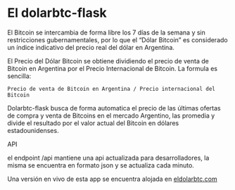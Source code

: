 # El dolarbtc-flask

El Bitcoin se intercambia de forma libre los 7 días de la semana y sin restricciones gubernamentales, por lo que el “Dólar Bitcoin” es considerado un índice indicativo del precio real del dólar en Argentina.

El Precio del Dólar Bitcoin se obtiene dividiendo el precio de venta de Bitcoin en Argentina por el Precio Internacional de Bitcoin. La formula es sencilla: 

    Precio de venta de Bitcoin en Argentina / Precio internacional del Bitcoin

Dolarbtc-flask busca de forma automatica el precio de las últimas ofertas de compra y venta de Bitcoins en el mercado Argentino, las promedia y divide el resultado por el valor actual del Bitcoin en dólares estadounidenses.  

API

el endpoint /api mantiene una api actualizada para desarrolladores, la misma se encuentra en formato json y se actualiza cada minuto. 

Una versión en vivo de esta app se encuentra alojada en [eldolarbtc.com](https://eldolarbtc.com)
